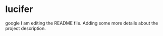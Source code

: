 # lucifer
google
I am editing the README file. Adding some more details about the project description.
